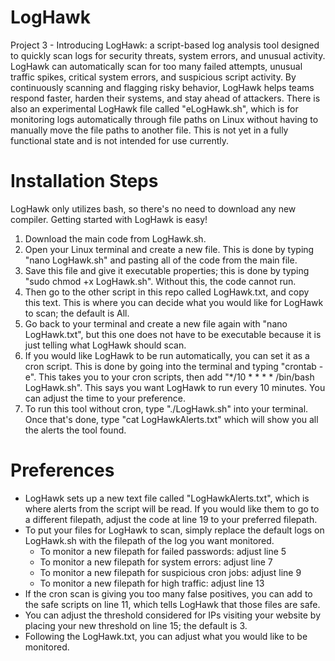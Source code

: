# LogHawk
Project 3 - Introducing LogHawk: a script-based log analysis tool designed to quickly scan logs for security threats, system errors, and unusual activity.
LogHawk can automatically scan for too many failed attempts, unusual traffic spikes, critical system errors, and suspicious script activity. By continuously scanning and flagging risky behavior, LogHawk helps teams respond faster, harden their systems, and stay ahead of attackers. There is also an experimental LogHawk file called "eLogHawk.sh", which is for monitoring logs automatically through file paths on Linux without having to manually move the file paths to another file. This is not yet in a fully functional state and is not intended for use currently. 



# Installation Steps 
LogHawk only utilizes bash, so there's no need to download any new compiler. 
Getting started with LogHawk is easy!
1. Download the main code from LogHawk.sh.
2. Open your Linux terminal and create a new file. This is done by typing "nano LogHawk.sh" and pasting all of the code from the main file.
3. Save this file and give it executable properties; this is done by typing "sudo chmod +x LogHawk.sh". Without this, the code cannot run.
4. Then go to the other script in this repo called LogHawk.txt, and copy this text. This is where you can decide what you would like for LogHawk to scan; the default is All.
5. Go back to your terminal and create a new file again with "nano LogHawk.txt", but this one does not have to be executable because it is just telling what LogHawk should scan.
6. If you would like LogHawk to be run automatically, you can set it as a cron script. This is done by going into the terminal and typing "crontab -e". This takes you to your cron scripts, then add "*/10 * * * * /bin/bash LogHawk.sh". This says you want LogHawk to run every 10 minutes. You can adjust the time to your preference.
7. To run this tool without cron, type "./LogHawk.sh" into your terminal. Once that's done, type "cat LogHawkAlerts.txt" which will show you all the alerts the tool found. 

# Preferences

- LogHawk sets up a new text file called "LogHawkAlerts.txt", which is where alerts from the script will be read. 
If you would like them to go to a different filepath, adjust the code at line 19 to your preferred filepath.
- To put your files for LogHawk to scan, simply replace the default logs on LogHawk.sh with the filepath of the log you want monitored.
    - To monitor a new filepath for failed passwords: adjust line 5
    - To monitor a new filepath for system errors: adjust line 7
    - To monitor a new filepath for suspicious cron jobs: adjust line 9
    - To monitor a new filepath for high traffic: adjust line 13
- If the cron scan is giving you too many false positives, you can add to the safe scripts on line 11, which tells LogHawk that those files are safe.
- You can adjust the threshold considered for IPs visiting your website by placing your new threshold on line 15; the default is 3.
- Following the LogHawk.txt, you can adjust what you would like to be monitored. 
